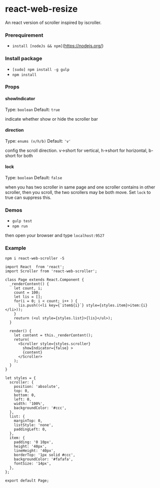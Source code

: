 # react-web-resize
An react version of scroller inspired by iscroller.

### Prerequirement ###

* `install [nodeJs && npm]`(https://nodejs.org/)

### Install package ###

* `[sudo] npm install -g gulp`
* `npm install`

### Props
#### showIndicator
Type: `boolean` 
Default: `true`

indicate whether show or hide the scroller bar

#### direction
Type: `enums (v/h/b)` 
Default: `'v'`

config the scroll direction. v->short for vertical, h->short for horizontal, b-short for both

#### lock
Type: `boolean`
Default: `false`

when you has two scroller in same page and one scroller contains in other scroller, then you scroll, the two scrollers may be both move. Set `lock` to true can suppress this.

### Demos ###

* `gulp test`
* `npm run`

then open your browser and type `localhost:9527`

### Example
```npm i react-web-scroller -S```
```
import React  from 'react';
import Scroller from 'react-web-scroller';
  
class Page extends React.Component {
  _renderContent() {
    let count, i;
    count = 100;
    let lis = [];
    for(i = 0; i < count; i++ ) {
      lis.push((<li key={`item${i}`} style={styles.item}>item:{i}</li>));
    }
    reuturn (<ul style={styles.list}>{lis}</ul>);
  }
  
  render() {
    let content = this._renderContent();
    return(
      <Scroller style={styles.scroller}
        showIndicator={false} >
        {content}
      </Scroller>
    );
  }
}

let styles = {
  scroller: {
    position: 'absolute',
    top: 0,
    bottom: 0,
    left: 0,
    width: '100%',
    backgroundColor: '#ccc',
  },
  list: {
    marginTop: 0,
    listStyle: 'none',
    paddingLeft: 0,
  },
  item: {
    padding: '0 10px',
    height: '40px',
    lineHeight: '40px',
    borderTop: '1px solid #ccc',
    backgroundColor: '#fafafa',
    fontSize: '14px',
  },
};
  
export default Page;
```
